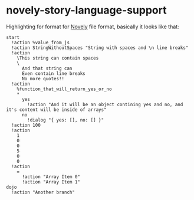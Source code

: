 # novely-story-language-support

Highlighting for format for [Novely](https://novely.deno.dev/) file format, basically it looks like that:

```novely
start
  !action %value_from_js
  !action StringWithoutSpaces "String with spaces and \n line breaks"
  !action
    \This string can contain spaces
    \
      And that string can
      Even contain line breaks
      No more quotes!!
  !action
    %function_that_will_return_yes_or_no
    *
      yes
        !action "And it will be an object contining yes and no, and it's content will be inside of arrays"
      no
        !dialog "{ yes: [], no: [] }"
  !action 100
  !action
    1
    0
    0
    5
    0
    0
  !action
    =
      !action "Array Item 0"
      !action "Array Item 1"
dojo
  !action "Another branch"
```

